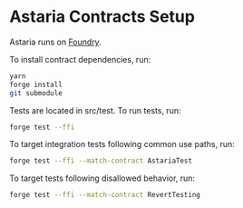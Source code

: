 # Astaria Contracts Setup

Astaria runs on [Foundry](https://github.com/foundry-rs/foundry).

To install contract dependencies, run:

```sh
yarn
forge install
git submodule
```

Tests are located in src/test. To run tests, run:

```sh
forge test --ffi
```

To target integration tests following common use paths, run:

```sh
forge test --ffi --match-contract AstariaTest
```

To target tests following disallowed behavior, run:

```sh
forge test --ffi --match-contract RevertTesting
```